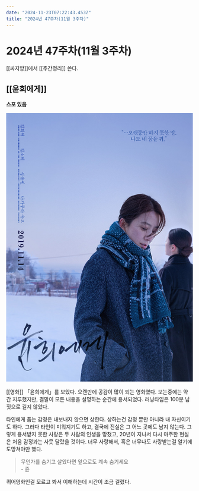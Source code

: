 ```yaml
---
date: "2024-11-23T07:22:43.453Z"
title: "2024년 47주차(11월 3주차)"
---
```


# 2024년 47주차(11월 3주차)

[[싸지방]]에서 [[주간정리]] 쓴다.

## [[윤희에게]]

**스포 있음**

![영화 윤희에게 메인 포스터](/images/2024-w47/윤희에게-포스터.jpg)

[[영화]] 「윤희에게」를 보았다. 오랜만에 공감이 많이 되는 영화였다. 보는중에는 약간 지루했지만, 결말이 모든 내용을 설명하는 순간에 용서되었다. 러닝타임은 100분 남짓으로 길지 않았다.

타인에게 품는 감정은 내보내지 않으면 상한다. 상하는건 감정 뿐만 아니라 내 자신이기도 하다. 그러다 타인이 미워지기도 하고, 결국에 진실은 그 어느 곳에도 남지 않는다. 그렇게 용서받지 못한 사랑은 두 사람의 인생을 망쳤고, 20년이 지나서 다시 마주한 현실은 처음 감정과는 사뭇 달랐을 것이다. 너무 사랑해서, 혹은 너무나도 사랑받는걸 알기에 도망쳐야만 했다.

> 무언가를 숨기고 살았다면 앞으로도 계속 숨기세요   
> \- 쥰

퀴어영화인걸 모르고 봐서 이해하는데 시간이 조금 걸렸다.

